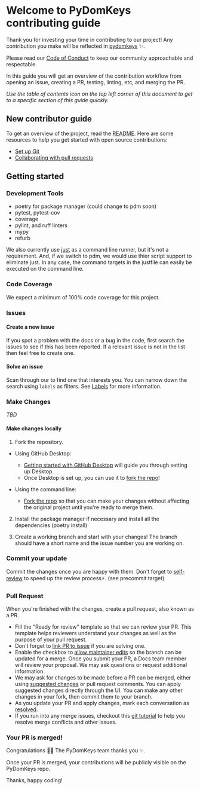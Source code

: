 # Welcome to PyDomKeys contributing guide <!-- omit in toc -->

Thank you for investing your time in contributing to our project! Any contribution you make will be reflected in [pydomkeys](https://github.com/darrylwest/pydomkeys/) :sparkles:.

Please read our [Code of Conduct](./CODE_OF_CONDUCT.md) to keep our community approachable and respectable.

In this guide you will get an overview of the contribution workflow from opening an issue, creating a PR, testing, linting, etc, and merging the PR.

_Use the table of contents icon on the top left corner of this document to get to a specific section of this guide quickly._

## New contributor guide

To get an overview of the project, read the [README](README.md). Here are some resources to help you get started with open source contributions:

- [Set up Git](https://docs.github.com/en/get-started/quickstart/set-up-git)
- [Collaborating with pull requests](https://docs.github.com/en/github/collaborating-with-pull-requests)


## Getting started


### Development Tools

* poetry for package manager (could change to pdm soon)
* pytest, pytest-cov
* coverage
* pylint, and ruff linters
* mypy
* refurb

We also currently use [just](https://github.com/casey/just) as a command line runner, but it's not a requirement.  And, if we switch to pdm, we would use thier script support to eliminate just.  In any case, the command targets in the justfile can easily be executed on the command line.

### Code Coverage

We expect a minimum of 100% code coverage for this project.

### Issues

#### Create a new issue

If you spot a problem with the docs or a bug in the code, first search the issues to see if this has been reported.  If a relevant issue is not in the list then feel free to create one.

#### Solve an issue

Scan through our to find one that interests you. You can narrow down the search using `labels` as filters. See [Labels](/contributing/how-to-use-labels.md) for more information.

### Make Changes

_TBD_

#### Make changes locally

1. Fork the repository.
- Using GitHub Desktop:
  - [Getting started with GitHub Desktop](https://docs.github.com/en/desktop/installing-and-configuring-github-desktop/getting-started-with-github-desktop) will guide you through setting up Desktop.
  - Once Desktop is set up, you can use it to [fork the repo](https://docs.github.com/en/desktop/contributing-and-collaborating-using-github-desktop/cloning-and-forking-repositories-from-github-desktop)!

- Using the command line:
  - [Fork the repo](https://docs.github.com/en/github/getting-started-with-github/fork-a-repo#fork-an-example-repository) so that you can make your changes without affecting the original project until you're ready to merge them.

2. Install the package manager if necessary and install all the dependencies (poetry install)

3. Create a working branch and start with your changes!  The branch should have a short name and the issue number you are working on.

### Commit your update

Commit the changes once you are happy with them. Don't forget to [self-review](/contributing/self-review.md) to speed up the review process:zap:. (see precommit target)

### Pull Request

When you're finished with the changes, create a pull request, also known as a PR.
- Fill the "Ready for review" template so that we can review your PR. This template helps reviewers understand your changes as well as the purpose of your pull request.
- Don't forget to [link PR to issue](https://docs.github.com/en/issues/tracking-your-work-with-issues/linking-a-pull-request-to-an-issue) if you are solving one.
- Enable the checkbox to [allow maintainer edits](https://docs.github.com/en/github/collaborating-with-issues-and-pull-requests/allowing-changes-to-a-pull-request-branch-created-from-a-fork) so the branch can be updated for a merge.
Once you submit your PR, a Docs team member will review your proposal. We may ask questions or request additional information.
- We may ask for changes to be made before a PR can be merged, either using [suggested changes](https://docs.github.com/en/github/collaborating-with-issues-and-pull-requests/incorporating-feedback-in-your-pull-request) or pull request comments. You can apply suggested changes directly through the UI. You can make any other changes in your fork, then commit them to your branch.
- As you update your PR and apply changes, mark each conversation as [resolved](https://docs.github.com/en/github/collaborating-with-issues-and-pull-requests/commenting-on-a-pull-request#resolving-conversations).
- If you run into any merge issues, checkout this [git tutorial](https://github.com/skills/resolve-merge-conflicts) to help you resolve merge conflicts and other issues.

### Your PR is merged!

Congratulations :tada::tada: The PyDomKeys team thanks you :sparkles:.

Once your PR is merged, your contributions will be publicly visible on the PyDomKeys repo.

Thanks, happy coding!
